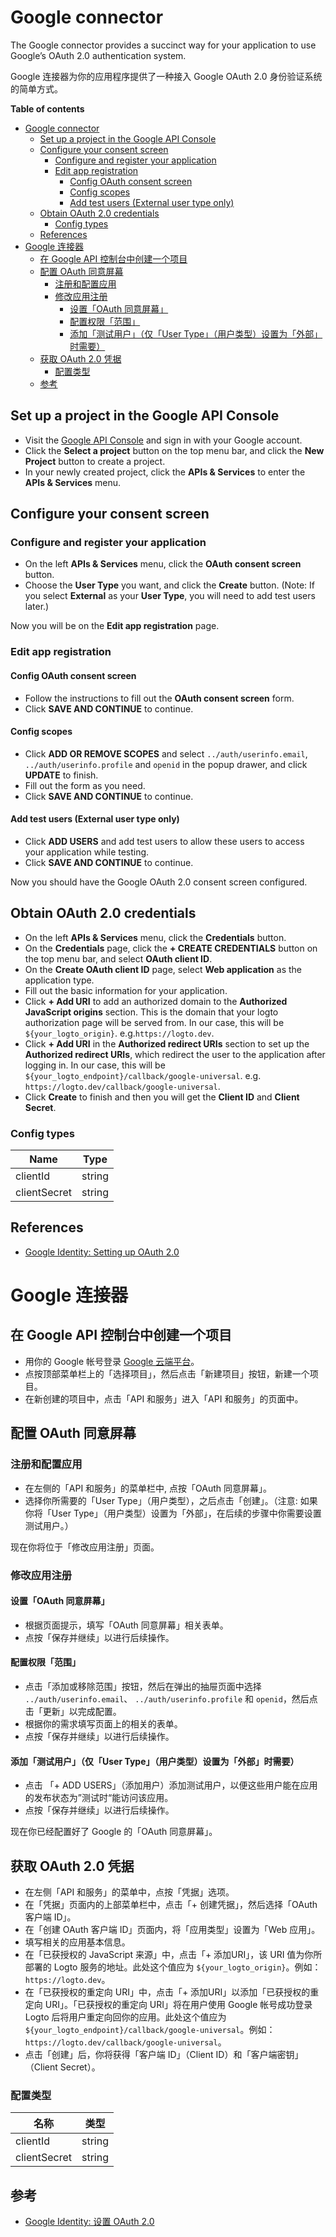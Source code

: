 # Google connector

The Google connector provides a succinct way for your application to use Google’s OAuth 2.0 authentication system.

Google 连接器为你的应用程序提供了一种接入 Google OAuth 2.0 身份验证系统的简单方式。

**Table of contents**
- [Google connector](#google-connector)
  - [Set up a project in the Google API Console](#set-up-a-project-in-the-google-api-console)
  - [Configure your consent screen](#configure-your-consent-screen)
    - [Configure and register your application](#configure-and-register-your-application)
    - [Edit app registration](#edit-app-registration)
      - [Config OAuth consent screen](#config-oauth-consent-screen)
      - [Config scopes](#config-scopes)
      - [Add test users (External user type only)](#add-test-users-external-user-type-only)
  - [Obtain OAuth 2.0 credentials](#obtain-oauth-20-credentials)
    - [Config types](#config-types)
  - [References](#references)
- [Google 连接器](#google-连接器)
  - [在 Google API 控制台中创建一个项目](#在-google-api-控制台中创建一个项目)
  - [配置 OAuth 同意屏幕](#配置-oauth-同意屏幕)
    - [注册和配置应用](#注册和配置应用)
    - [修改应用注册](#修改应用注册)
      - [设置「OAuth 同意屏幕」](#设置oauth-同意屏幕)
      - [配置权限「范围」](#配置权限范围)
      - [添加「测试用户」（仅「User Type」（用户类型）设置为「外部」时需要）](#添加测试用户仅user-type用户类型设置为外部时需要)
  - [获取 OAuth 2.0 凭据](#获取-oauth-20-凭据)
    - [配置类型](#配置类型)
  - [参考](#参考)

## Set up a project in the Google API Console

- Visit the [Google API Console](https://console.developers.google.com) and sign in with your Google account.
- Click the **Select a project** button on the top menu bar, and click the **New Project** button to create a project.
- In your newly created project, click the **APIs & Services** to enter the **APIs & Services** menu.

## Configure your consent screen

### Configure and register your application

- On the left **APIs & Services** menu, click the **OAuth consent screen** button.
- Choose the **User Type** you want, and click the **Create** button. (Note: If you select **External** as your **User Type**, you will need to add test users later.)

Now you will be on the **Edit app registration** page.

### Edit app registration

#### Config OAuth consent screen

- Follow the instructions to fill out the **OAuth consent screen** form.
- Click **SAVE AND CONTINUE** to continue.

#### Config scopes

- Click **ADD OR REMOVE SCOPES** and select `../auth/userinfo.email`, `../auth/userinfo.profile` and `openid` in the popup drawer, and click **UPDATE** to finish.
- Fill out the form as you need.
- Click **SAVE AND CONTINUE** to continue.

#### Add test users (External user type only)

- Click **ADD USERS** and add test users to allow these users to access your application while testing.
- Click **SAVE AND CONTINUE** to continue.

Now you should have the Google OAuth 2.0 consent screen configured.

## Obtain OAuth 2.0 credentials

- On the left **APIs & Services** menu, click the **Credentials** button.
- On the **Credentials** page, click the **+ CREATE CREDENTIALS** button on the top menu bar, and select **OAuth client ID**.
- On the **Create OAuth client ID** page, select **Web application** as the application type.
- Fill out the basic information for your application.
- Click **+ Add URI** to add an authorized domain to the **Authorized JavaScript origins** section. This is the domain that your logto authorization page will be served from. In our case, this will be `${your_logto_origin}`. e.g.`https://logto.dev`.
- Click **+ Add URI** in the ****Authorized redirect URIs**** section to set up the ****Authorized redirect URIs****, which redirect the user to the application after logging in. In our case, this will be `${your_logto_endpoint}/callback/google-universal`. e.g. `https://logto.dev/callback/google-universal`.
- Click **Create** to finish and then you will get the **Client ID** and **Client Secret**.

### Config types

| Name         | Type   |
|--------------|--------|
| clientId     | string |
| clientSecret | string |

## References
* [Google Identity: Setting up OAuth 2.0](https://developers.google.com/identity/protocols/oauth2/openid-connect#appsetup)

# Google 连接器

## 在 Google API 控制台中创建一个项目

- 用你的 Google 帐号登录 [Google 云端平台](https://console.developers.google.com)。
- 点按顶部菜单栏上的「选择项目」，然后点击「新建项目」按钮，新建一个项目。
- 在新创建的项目中，点击「API 和服务」进入「API 和服务」的页面中。

## 配置 OAuth 同意屏幕

### 注册和配置应用

- 在左侧的「API 和服务」的菜单栏中, 点按「OAuth 同意屏幕」。
- 选择你所需要的「User Type」（用户类型），之后点击「创建」。（注意: 如果你将「User Type」（用户类型）设置为「外部」，在后续的步骤中你需要设置测试用户。）

现在你将位于「修改应用注册」页面。

### 修改应用注册

#### 设置「OAuth 同意屏幕」

- 根据页面提示，填写「OAuth 同意屏幕」相关表单。
- 点按「保存并继续」以进行后续操作。

#### 配置权限「范围」

- 点击「添加或移除范围」按钮，然后在弹出的抽屉页面中选择 `../auth/userinfo.email`、 `../auth/userinfo.profile` 和 `openid`，然后点击「更新」以完成配置。
- 根据你的需求填写页面上的相关的表单。
- 点按「保存并继续」以进行后续操作。

#### 添加「测试用户」（仅「User Type」（用户类型）设置为「外部」时需要）

- 点击 「+ ADD USERS」（添加用户）添加测试用户，以便这些用户能在应用的发布状态为”测试时“能访问该应用。
- 点按「保存并继续」以进行后续操作。

现在你已经配置好了 Google 的「OAuth 同意屏幕」。

## 获取 OAuth 2.0 凭据

- 在左侧「API 和服务」的菜单中，点按「凭据」选项。
- 在「凭据」页面内的上部菜单栏中，点击「+ 创建凭据」，然后选择「OAuth 客户端 ID」。
- 在「创建 OAuth 客户端 ID」页面内，将「应用类型」设置为「Web 应用」。
- 填写相关的应用基本信息。
- 在「已获授权的 JavaScript 来源」中，点击「+ 添加URI」，该 URI 值为你所部署的 Logto 服务的地址。此处这个值应为 `${your_logto_origin}`。例如：`https://logto.dev`。
- 在「已获授权的重定向 URI」中，点击「+ 添加URI」以添加「已获授权的重定向 URI」。「已获授权的重定向 URI」将在用户使用 Google 帐号成功登录 Logto 后将用户重定向回你的应用。此处这个值应为 `${your_logto_endpoint}/callback/google-universal`。例如：`https://logto.dev/callback/google-universal`。
- 点击「创建」后，你将获得「客户端 ID」（Client ID）和「客户端密钥」（Client Secret）。

### 配置类型

| 名称         | 类型   |
|--------------|--------|
| clientId     | string |
| clientSecret | string |
## 参考
* [Google Identity: 设置 OAuth 2.0](https://developers.google.com/identity/protocols/oauth2/openid-connect#appsetup)
